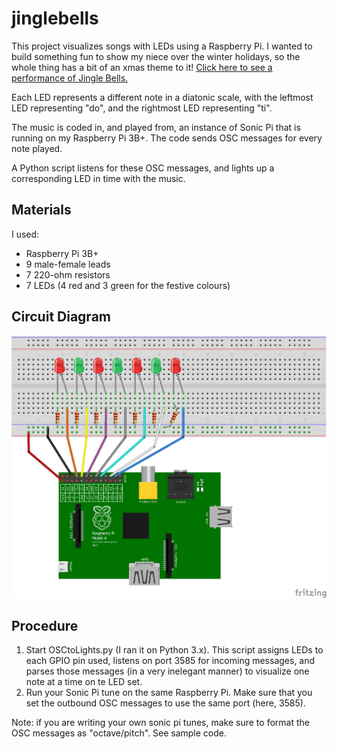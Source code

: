 # jinglebells
This project visualizes songs with LEDs using a Raspberry Pi. I wanted to build something fun to show my niece over the winter holidays, so the whole thing has a bit of an xmas theme to it! [Click here to see a performance of Jingle Bells.](https://www.youtube.com/watch?v=Q6xnmALbX_Y)

Each LED represents a different note in a diatonic scale, with the leftmost LED representing "do", and the rightmost LED representing "ti".

The music is coded in, and played from, an instance of Sonic Pi that is running on my Raspberry Pi 3B+. The code sends OSC messages for every note played. 

A Python script listens for these OSC messages, and lights up a corresponding LED in time with the music.

## Materials

I used:
* Raspberry Pi 3B+
* 9 male-female leads
* 7 220-ohm resistors
* 7 LEDs (4 red and 3 green for the festive colours)

## Circuit Diagram
![jingle bells circuit diagram](https://raw.githubusercontent.com/jakeparmstrong/jinglebells/master/jinglebells_bb.png)

## Procedure

1. Start OSCtoLights.py (I ran it on Python 3.x). This script assigns LEDs to each GPIO pin used, listens on port 3585 for incoming messages, and parses those messages (in a very inelegant manner) to visualize one note at a time on te LED set.
2. Run your Sonic Pi tune on the same Raspberry Pi. Make sure that you set the outbound OSC messages to use the same port (here, 3585).

Note: if you are writing your own sonic pi tunes, make sure to format the OSC messages as  "octave/pitch". See sample code.
